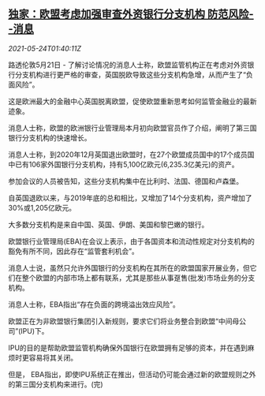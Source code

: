<!--1621821663000-->
[独家：欧盟考虑加强审查外资银行分支机构 防范风险--消息](https://cn.reuters.com/article/eu-foreign-banks-branch-scrutiny-0524-idCNKCS2D5039)
------

<div><i>2021-05-24T01:40:11Z</i></div><p>路透伦敦5月21日 - 了解讨论情况的消息人士称，欧盟监管机构正在考虑对外资银行分支机构进行更严格的审查，英国脱欧导致这些分支机构急增，从而产生了“负面风险”。</p><p>这是欧洲最大的金融中心英国脱离欧盟，促使欧盟重新思考如何监管金融业的最新迹象。</p><p>消息人士称，欧盟的欧洲银行业管理局本月初向欧盟官员作了介绍，阐明了第三国银行分支机构的快速增长。</p><p>消息人士称，到2020年12月英国退出欧盟时，在27个欧盟成员国中的17个成员国中已有106家外国银行分支机构，持有5,100亿欧元(6,235.3亿美元)的资产。</p><p>参加会议的人员被告知，这些分支机构集中在比利时、法国、德国和卢森堡。</p><p>自英国退欧以来，与2019年底的总和相比，又增加了14个分支机构，资产增加了30%或1,205亿欧元。</p><p>大多数分支机构是来自中国、英国、伊朗、美国和黎巴嫩的银行。</p><p>欧盟银行业管理局(EBA)在会议上表示，由于各国资本和流动性规定对分支机构的豁免有所不同，因此存在“监管套利机会”。</p><p>消息人士说，虽然只允许外国银行的分支机构在其所在的欧盟国家开展业务，但它们在整个欧盟的内部市场上都有联系，尤其是那些从事趸售(批发)市场业务的分支机构。</p><p>消息人士称，EBA指出“存在负面的跨境溢出效应风险”。</p><p>欧盟正在为非欧盟银行集团引入新规则，要求它们将业务整合到欧盟“中间母公司”(IPU)下。</p><p>IPU的目的是帮助欧盟监管机构确保外国银行在欧盟拥有足够的资本，并在遇到麻烦时更容易将其关闭。</p><p>但是， EBA指出，即使IPU系统正在推出，但活动仍可能会通过新的欧盟规则之外的第三国分支机构来进行。(完)</p>
